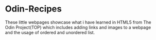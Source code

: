 # Odin-Recipes
These little webpages showcase what i have learned in HTML5 from The Odin Project(TOP)
which includes adding links and images to a webpage and the usage of ordered and unordered list.
